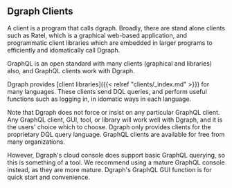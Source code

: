 ## Dgraph Clients
A client is a program that calls dgraph. Broadly, there are stand alone clients such as Ratel, which is a graphical web-based application, and programmatic client libraries which are embedded in larger programs to efficiently and idomatically call Dgraph.

GraphQL is an open standard with many clients (graphical and libraries) also, and GraphQL clients work with Dgraph.

Dgraph provides [client libraries]({{< relref "clients/_index.md" >}}) for many languages. These clients send DQL queries, and perform useful functions such as logging in, in idomatic ways in each language.

Note that Dgraph does not force or insist on any particular GraphQL client. Any GraphQL client, GUI, tool, or library will work well with Dgraph, and it is the users' choice which to choose. Dgraph only provides clients for the proprietary DQL query language. GraphQL clients are available for free from many organizations.

However, Dgraph's cloud console does support basic GraphQL querying, so this is something of a tool. We recommend using a mature GraphQL console instead, as they are more mature. Dgraph's GraphQL GUI function is for quick start and convenience.
